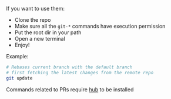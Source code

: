 If you want to use them:

- Clone the repo
- Make sure all the `git-*` commands have execution permission
- Put the root dir in your path
- Open a new terminal
- Enjoy!

Example:

```bash
# Rebases current branch with the default branch
# first fetching the latest changes from the remote repo
git update
```

Commands related to PRs require [hub](https://hub.github.com/) to be installed
